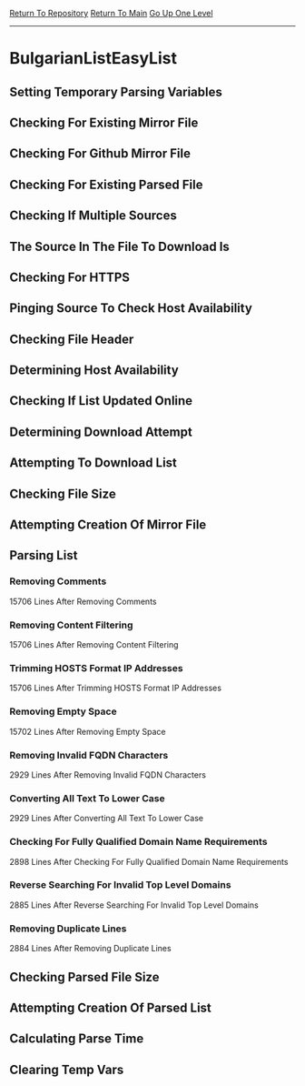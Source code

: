 [Return To Repository](https://github.com/deathbybandaid/piholeparser/)
[Return To Main](https://github.com/deathbybandaid/piholeparser/blob/master/RecentRunLogs/Mainlog.md)
[Go Up One Level](https://github.com/deathbybandaid/piholeparser/blob/master/RecentRunLogs/TopLevelScripts/30-Processing-External-Blacklists.md)
____________________________________
# BulgarianListEasyList
## Setting Temporary Parsing Variables
## Checking For Existing Mirror File
## Checking For Github Mirror File
## Checking For Existing Parsed File
## Checking If Multiple Sources
## The Source In The File To Download Is
## Checking For HTTPS
## Pinging Source To Check Host Availability
## Checking File Header
## Determining Host Availability
## Checking If List Updated Online
## Determining Download Attempt
## Attempting To Download List
## Checking File Size
## Attempting Creation Of Mirror File
## Parsing List
### Removing Comments
15706 Lines After Removing Comments
### Removing Content Filtering
15706 Lines After Removing Content Filtering
### Trimming HOSTS Format IP Addresses
15706 Lines After Trimming HOSTS Format IP Addresses
### Removing Empty Space
15702 Lines After Removing Empty Space
### Removing Invalid FQDN Characters
2929 Lines After Removing Invalid FQDN Characters
### Converting All Text To Lower Case
2929 Lines After Converting All Text To Lower Case
### Checking For Fully Qualified Domain Name Requirements
2898 Lines After Checking For Fully Qualified Domain Name Requirements
### Reverse Searching For Invalid Top Level Domains
2885 Lines After Reverse Searching For Invalid Top Level Domains
### Removing Duplicate Lines
2884 Lines After Removing Duplicate Lines
## Checking Parsed File Size
## Attempting Creation Of Parsed List
## Calculating Parse Time
## Clearing Temp Vars
